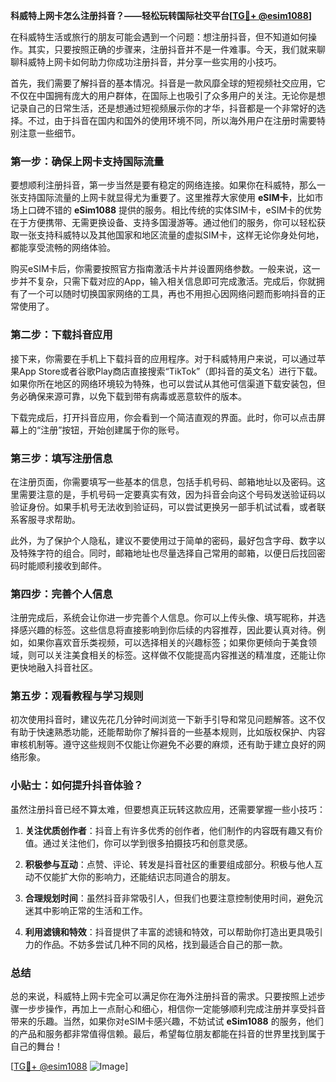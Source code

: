**科威特上网卡怎么注册抖音？——轻松玩转国际社交平台[[TG💪+ @esim1088](https://t.me/s/esim1088)]**

在科威特生活或旅行的朋友可能会遇到一个问题：想注册抖音，但不知道如何操作。其实，只要按照正确的步骤来，注册抖音并不是一件难事。今天，我们就来聊聊科威特上网卡如何助力你成功注册抖音，并分享一些实用的小技巧。

首先，我们需要了解抖音的基本情况。抖音是一款风靡全球的短视频社交应用，它不仅在中国拥有庞大的用户群体，在国际上也吸引了众多用户的关注。无论你是想记录自己的日常生活，还是想通过短视频展示你的才华，抖音都是一个非常好的选择。不过，由于抖音在国内和国外的使用环境不同，所以海外用户在注册时需要特别注意一些细节。

### 第一步：确保上网卡支持国际流量

要想顺利注册抖音，第一步当然是要有稳定的网络连接。如果你在科威特，那么一张支持国际流量的上网卡就显得尤为重要了。这里推荐大家使用 **eSIM卡**，比如市场上口碑不错的 **eSim1088** 提供的服务。相比传统的实体SIM卡，eSIM卡的优势在于方便携带、无需更换设备、支持多国漫游等。通过他们的服务，你可以轻松获取一张支持科威特以及其他国家和地区流量的虚拟SIM卡，这样无论你身处何地，都能享受流畅的网络体验。

购买eSIM卡后，你需要按照官方指南激活卡片并设置网络参数。一般来说，这一步并不复杂，只需下载对应的App，输入相关信息即可完成激活。完成后，你就拥有了一个可以随时切换国家网络的工具，再也不用担心因网络问题而影响抖音的正常使用了。

### 第二步：下载抖音应用

接下来，你需要在手机上下载抖音的应用程序。对于科威特用户来说，可以通过苹果App Store或者谷歌Play商店直接搜索“TikTok”（即抖音的英文名）进行下载。如果你所在地区的网络环境较为特殊，也可以尝试从其他可信渠道下载安装包，但务必确保来源可靠，以免下载到带有病毒或恶意软件的版本。

下载完成后，打开抖音应用，你会看到一个简洁直观的界面。此时，你可以点击屏幕上的“注册”按钮，开始创建属于你的账号。

### 第三步：填写注册信息

在注册页面，你需要填写一些基本的信息，包括手机号码、邮箱地址以及密码。这里需要注意的是，手机号码一定要真实有效，因为抖音会向这个号码发送验证码以验证身份。如果手机号无法收到验证码，可以尝试更换另一部手机试试看，或者联系客服寻求帮助。

此外，为了保护个人隐私，建议不要使用过于简单的密码，最好包含字母、数字以及特殊字符的组合。同时，邮箱地址也尽量选择自己常用的邮箱，以便日后找回密码时能顺利接收到邮件。

### 第四步：完善个人信息

注册完成后，系统会让你进一步完善个人信息。你可以上传头像、填写昵称，并选择感兴趣的标签。这些信息将直接影响到你后续的内容推荐，因此要认真对待。例如，如果你喜欢音乐类视频，可以选择相关的兴趣标签；如果你更倾向于美食领域，则可以关注美食相关的标签。这样做不仅能提高内容推送的精准度，还能让你更快地融入抖音社区。

### 第五步：观看教程与学习规则

初次使用抖音时，建议先花几分钟时间浏览一下新手引导和常见问题解答。这不仅有助于快速熟悉功能，还能帮助你了解抖音的一些基本规则，比如版权保护、内容审核机制等。遵守这些规则不仅能让你避免不必要的麻烦，还有助于建立良好的网络形象。

### 小贴士：如何提升抖音体验？

虽然注册抖音已经不算太难，但要想真正玩转这款应用，还需要掌握一些小技巧：

1. **关注优质创作者**：抖音上有许多优秀的创作者，他们制作的内容既有趣又有价值。通过关注他们，你可以学到很多拍摄技巧和创意灵感。
   
2. **积极参与互动**：点赞、评论、转发是抖音社区的重要组成部分。积极与他人互动不仅能扩大你的影响力，还能结识志同道合的朋友。

3. **合理规划时间**：虽然抖音非常吸引人，但我们也要注意控制使用时间，避免沉迷其中影响正常的生活和工作。

4. **利用滤镜和特效**：抖音提供了丰富的滤镜和特效，可以帮助你打造出更具吸引力的作品。不妨多尝试几种不同的风格，找到最适合自己的那一款。

### 总结

总的来说，科威特上网卡完全可以满足你在海外注册抖音的需求。只要按照上述步骤一步步操作，再加上一点耐心和细心，相信你一定能够顺利完成注册并享受抖音带来的乐趣。当然，如果你对eSIM卡感兴趣，不妨试试 **eSim1088** 的服务，他们的产品和服务都非常值得信赖。最后，希望每位朋友都能在抖音的世界里找到属于自己的舞台！

[[TG💪+ @esim1088](https://t.me/s/esim1088) ![Image](https://i.postimg.cc/4NQfJmqS/Snipaste-2025-05-13-00-14-12.png)]
